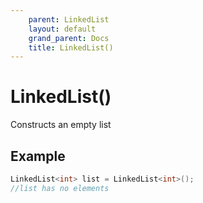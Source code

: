 ```yaml
---
    parent: LinkedList
    layout: default
    grand_parent: Docs
    title: LinkedList()
---
```


# LinkedList()

Constructs an empty list

## Example

```cpp
LinkedList<int> list = LinkedList<int>();
//list has no elements
```
